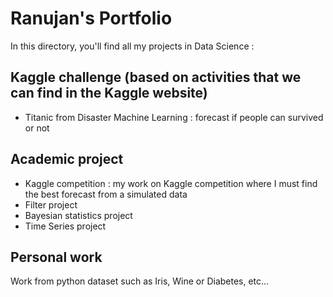 # Ranujan's Portfolio

In this directory, you'll find all my projects in Data Science : 

## Kaggle challenge (based on activities that we can find in the Kaggle website)
- Titanic from Disaster Machine Learning : forecast if people can survived or not

## Academic project 
- Kaggle competition : my work on Kaggle competition where I must find the best forecast from a simulated data
- Filter project
- Bayesian statistics project
- Time Series project

## Personal work
Work from python dataset such as Iris, Wine or Diabetes, etc...
